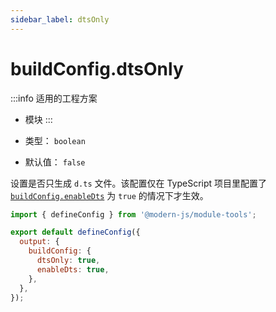 ```yaml
---
sidebar_label: dtsOnly
---
```


# buildConfig.dtsOnly

:::info 适用的工程方案
* 模块
:::

* 类型： `boolean`
* 默认值： `false`

设置是否只生成 `d.ts` 文件。该配置仅在 TypeScript 项目里配置了 [`buildConfig.enableDts`](/docs/apis/config/output/build-config/enable-dts) 为 `true` 的情况下才生效。

```js title="modern.config.js"
import { defineConfig } from '@modern-js/module-tools';

export default defineConfig({
  output: {
    buildConfig: {
      dtsOnly: true,
      enableDts: true,
    },
  },
});
```
